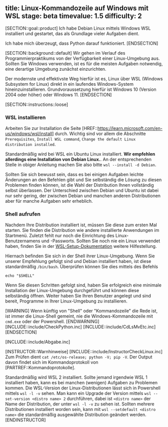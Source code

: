title: Linux-Kommandozeile auf Windows mit WSL
stage: beta
timevalue: 1.5
difficulty: 2
---

[SECTION::goal::product]
Ich habe Debian Linux mittels Windows WSL installiert und gestartet, das als Grundlage vieler 
Aufgaben dient.

Ich habe mich überzeugt, dass Python darauf funktioniert.
[ENDSECTION]


[SECTION::background::default]
Wir gehen im Verlauf des Programmierpraktikums von der Verfügbarkeit einer Linux-Umgebung aus.
Sollten Sie Windows verwenden, ist es für die meisten Aufgaben notwendig, eine derartige Umgebung
zunächst einzurichten.

Der modernste und effektivste Weg hierfür ist es, Linux über
WSL (Windows Subsystem for Linux) direkt in ein laufendes Windows-System hineinzuinstallieren.
Grundvoraussetzung hierfür ist Windows 10 (Version 2004 oder höher) oder Windows 11.
[ENDSECTION]


[SECTION::instructions::loose]


### WSL installieren

Arbeiten Sie zur Installation die Seite 
[HREF::https://learn.microsoft.com/en-us/windows/wsl/install]
durch.
Wichtig sind vor allem die Abschnitte `Prerequisites`, `Install WSL command`,
`Change the default Linux distribution installed`.

Standardmäßig wird bei WSL ein Ubuntu Linux installiert.
**Wir empfehlen allerdings eine Installation von Debian Linux.**.
An der entsprechenden Stelle in obiger Anleitung machen Sie also bitte
`wsl --install -d Debian`.

Sollten Sie sich bewusst sein, dass es bei einigen Aufgaben leichte Änderungen an den Befehlen
gibt und Sie selbständig die Lösung zu diesen Problemen finden können, ist die Wahl der
Distribution Ihnen vollständig selbst überlassen.
Der Unterschied zwischen Debian und Ubuntu ist dabei nur sehr gering,
der zwischen Debian und manchen anderen Distributionen aber für manche Aufgaben sehr erheblich.


### Shell aufrufen

Nachdem Ihre Distribution installiert ist, müssen Sie diese zum ersten Mal starten.
Sie finden die Distribution wie andere installierte Anwendungen im Startmenü.
Zuletzt fehlt nur noch die Einrichtung des Linux-Benutzernamens und -Passworts.
Sollten Sie noch nie ein Linux verwendet haben, finden Sie in der 
[WSL-Setup-Dokumentation](https://learn.microsoft.com/en-us/windows/wsl/setup/environment#set-up-your-linux-username-and-password) 
weitere Hilfestellung.

Hiernach befinden Sie sich in der Shell ihrer Linux-Umgebung. Wenn Sie unserer Empfehlung
gefolgt sind und Debian installiert haben, ist diese standardmäßig `/bin/bash`.
Überprüfen können Sie dies mittels des Befehls 
  
    echo "$SHELL"

Wenn Sie diesen Schritten gefolgt sind, haben Sie erfolgreich eine minimale Installation
der Linux-Umgebung durchgeführt und können diese selbständig öffnen.
Weiter haben Sie Ihren Benutzer angelegt und sind bereit, Programme in Ihrer Linux-Umgebung
zu installieren.

[WARNING]
Wenn künftig von "Shell" oder "Kommandozeile" die Rede ist, 
ist immer die Linux-Shell gemeint, nie die Windows-Kommandozeile mit
`cmd.exe` oder der Powershell.
[ENDWARNING]
[INCLUDE::include/CheckPython.inc]
[INCLUDE::include/CdLsMvEtc.inc]
[ENDSECTION]


[INCLUDE::include/Abgabe.inc] 

[INSTRUCTOR::Warnhinweise]
[INCLUDE::include/InstructorCheckLinux.inc]
Zum Prüfen dient `cat /etc/os-release; python -V; pip -V`. 
Der Output davon findet sich im Kommandoprotokoll von [PARTREF::Kommandoprotokolle].

Standardmäßig wird WSL 2 installiert.
Sollte jemand irgendwie WSL 1 installiert haben, kann es bei manchen (wenigen) Aufgaben zu Problemen kommen.
Die WSL-Version der Linux-Distributionen lässt sich in Powershell mittels `wsl -l -v` sehen.
Man kann ein Upgrade der Version mittels `wsl --set-version <distro name> 2` 
durchführen, dabei ist `<distro name>` der Name der Distribution, der unter `wsl -l -v` zu sehen ist.
Sollten mehrere Distributionen installiert worden sein, kann mit 
`wsl --setdefault <distro name>`
die standardmäßig ausgewählte Distribution geändert werden.
[ENDINSTRUCTOR]
